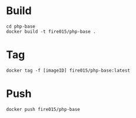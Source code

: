 # Build

```
cd php-base
docker build -t fire015/php-base .
```

# Tag

```
docker tag -f [imageID] fire015/php-base:latest
```

# Push

```
docker push fire015/php-base
```
